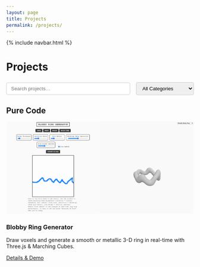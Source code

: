 ```yaml
---
layout: page
title: Projects
permalink: /projects/
---
```


{% include navbar.html %}

# Projects

<div class="projects-toolbar" style="margin:1.5rem 0; display:flex; flex-wrap:wrap; gap:1rem; align-items:center;">
  <input type="text" id="projectSearch" placeholder="Search projects…" style="flex:1 1 250px; padding:0.5rem 0.75rem; border:1px solid #ccc; border-radius:4px;"/>
  <select id="categoryFilter" style="padding:0.5rem 0.75rem; border:1px solid #ccc; border-radius:4px;">
    <option value="all">All Categories</option>
    <option value="code">Pure Code</option>
    <option value="hardware">Arduino / Robotics</option>
    <option value="art">Art / 3-D Design</option>
  </select>
</div>

## Pure Code
<div class="project-card" data-title="Blobby Ring Generator" data-category="code">
  <img src="/assets/images/blobbyringhero.png" alt="Blobby Ring Generator" class="project-card-image">
  <div class="project-card-content">
    <h3>Blobby Ring Generator</h3>
    <p>Draw voxels and generate a smooth or metallic 3-D ring in real-time with Three.js &amp; Marching Cubes.</p>
    <a href="/projects/blobby-ring-generator/" class="btn">Details &amp; Demo</a>
  </div>
</div>

<!-- More project cards can be added in appropriate sections with data-category attr -->

<script src="/assets/js/project-filter.js" defer></script>
<script src="/assets/js/dark-mode.js" defer></script>
